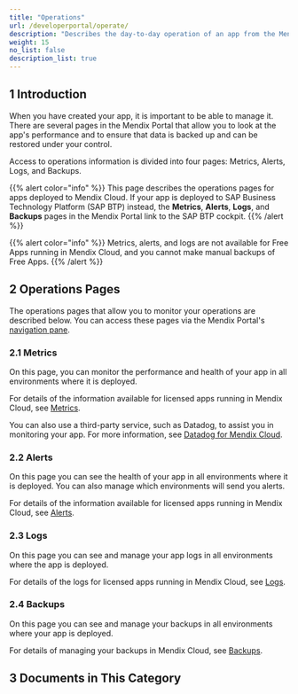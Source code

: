 ```yaml
---
title: "Operations"
url: /developerportal/operate/
description: "Describes the day-to-day operation of an app from the Mendix Portal. This is mainly useful for apps running in Mendix Cloud."
weight: 15
no_list: false 
description_list: true
---
```


## 1 Introduction

When you have created your app, it is important to be able to manage it. There are several pages in the Mendix Portal that allow you to look at the app's performance and to ensure that data is backed up and can be restored under your control.

Access to operations information is divided into four pages: Metrics, Alerts, Logs, and Backups.

{{% alert color="info" %}}
This page describes the operations pages for apps deployed to Mendix Cloud. If your app is deployed to SAP Business Technology Platform (SAP BTP) instead, the **Metrics**, **Alerts**, **Logs**, and **Backups** pages in the Mendix Portal link to the SAP BTP cockpit.
{{% /alert %}}

{{% alert color="info" %}}
Metrics, alerts, and logs are not available for Free Apps running in Mendix Cloud, and you cannot make manual backups of Free Apps.
{{% /alert %}}

## 2 Operations Pages

The operations pages that allow you to monitor your operations are described below. You can access these pages via the Mendix Portal's [navigation pane](/developerportal/#navigation-pane).

### 2.1 Metrics

On this page, you can monitor the performance and health of your app in all environments where it is deployed.

For details of the information available for licensed apps running in Mendix Cloud, see [Metrics](/developerportal/operate/metrics/).

You can also use a third-party service, such as Datadog, to assist you in monitoring your app. For more information, see [Datadog for Mendix Cloud](/developerportal/operate/datadog-metrics/).

### 2.2 Alerts

On this page you can see the health of your app in all environments where it is deployed. You can also manage which environments will send you alerts.

For details of the information available for licensed apps running in Mendix Cloud, see [Alerts](/developerportal/operate/monitoring-application-health/).

### 2.3 Logs

On this page you can see and manage your app logs in all environments where the app is deployed.

For details of the logs for licensed apps running in Mendix Cloud, see [Logs](/developerportal/operate/logs/).

### 2.4 Backups

On this page you can see and manage your backups in all environments where your app is deployed.

For details of managing your backups in Mendix Cloud, see [Backups](/developerportal/operate/backups/).

## 3 Documents in This Category
